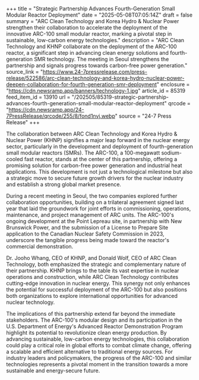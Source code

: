+++
title = "Strategic Partnership Advances Fourth-Generation Small Modular Reactor Deployment"
date = "2025-05-08T07:05:14Z"
draft = false
summary = "ARC Clean Technology and Korea Hydro & Nuclear Power strengthen their collaboration to accelerate the deployment of the innovative ARC-100 small modular reactor, marking a pivotal step in sustainable, low-carbon energy technologies."
description = "ARC Clean Technology and KHNP collaborate on the deployment of the ARC-100 reactor, a significant step in advancing clean energy solutions and fourth-generation SMR technology. The meeting in Seoul strengthens the partnership and signals progress towards carbon-free power generation."
source_link = "https://www.24-7pressrelease.com/press-release/522586/arc-clean-technology-and-korea-hydro-nuclear-power-deepen-collaboration-for-fourth-generation-smr-deployment"
enclosure = "https://cdn.newsramp.app/banners/technology-1.jpg"
article_id = 85319
feed_item_id = 13910
url = "/202505/85319-strategic-partnership-advances-fourth-generation-small-modular-reactor-deployment"
qrcode = "https://cdn.newsramp.app/24-7PressRelease/qrcode/255/8/fond1nvj.webp"
source = "24-7 Press Release"
+++

<p>The collaboration between ARC Clean Technology and Korea Hydro & Nuclear Power (KHNP) signifies a major leap forward in the nuclear energy sector, particularly in the development and deployment of fourth-generation small modular reactors (SMRs). The ARC-100, a 100-megawatt sodium-cooled fast reactor, stands at the center of this partnership, offering a promising solution for carbon-free power generation and industrial heat applications. This development is not just a technological milestone but also a strategic move to secure future growth drivers for the nuclear industry and establish a strong global market presence.</p><p>During a recent meeting in Seoul, the two companies explored further collaboration opportunities, building on a trilateral agreement signed last year that laid the groundwork for joint efforts in commissioning, operations, maintenance, and project management of ARC units. The ARC-100's ongoing development at the Point Lepreau site, in partnership with New Brunswick Power, and the submission of a License to Prepare Site application to the Canadian Nuclear Safety Commission in 2023, underscore the tangible progress being made toward the reactor's commercial demonstration.</p><p>Dr. Jooho Whang, CEO of KHNP, and Donald Wolf, CEO of ARC Clean Technology, both emphasized the strategic and complementary nature of their partnership. KHNP brings to the table its vast expertise in nuclear operations and construction, while ARC Clean Technology contributes cutting-edge innovation in nuclear energy. This synergy not only enhances the potential for successful deployment of the ARC-100 but also positions both organizations to explore international opportunities for advanced nuclear technology.</p><p>The implications of this partnership extend far beyond the immediate stakeholders. The ARC-100's modular design and its participation in the U.S. Department of Energy's Advanced Reactor Demonstration Program highlight its potential to revolutionize clean energy production. By advancing sustainable, low-carbon energy technologies, this collaboration could play a critical role in global efforts to combat climate change, offering a scalable and efficient alternative to traditional energy sources. For industry leaders and policymakers, the progress of the ARC-100 and similar technologies represents a pivotal moment in the transition towards a more sustainable and energy-secure future.</p>